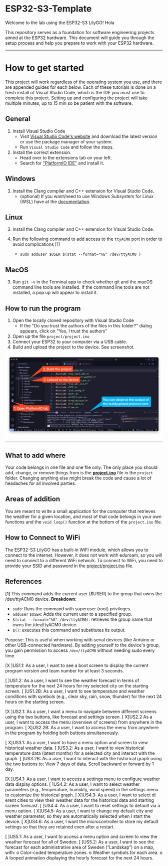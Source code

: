 # ESP32-S3-Template

Welcome to the lab using the ESP32-S3 LilyGO! Hola

This repository serves as a foundation for software engineering projects aimed at the ESP32 hardware.
This document will guide you through the setup process and help you prepare to work with your ESP32 hardware.

---

# How to get started

This project will work regardless of the operating system you use, and there are appended guides for each below.
Each of these tutorials is done on a fresh install of Visual Studio Code, which is the IDE you must use to complete this project.
Setting up and configuring the project will take multiple minutes, up to 15 min so be patient with the software.

## General

1. Install Visual Studio Code
   * Visit [Visual Studio Code's website](https://code.visualstudio.com/download) and download the latest version or use the package manager of your system.
   * Run `Visual Studio Code` and follow the steps.
2. Install the correct extension.
   * Head over to the extensions tab on your left.
   * Search for ["PlatformIO IDE"](https://marketplace.visualstudio.com/items?itemName=platformio.platformio-ide) and install it.

## Windows

3. Install the Clang compiler and C++ extension for Visual Studio Code.
   * (optional) If you want/need to use Windows Subsystem for Linux (WSL) have at the [documentation](https://code.visualstudio.com/docs/remote/wsl).

## Linux

3. Install the Clang compiler and C++ extension for Visual Studio Code.

4. Run the following command to add access to the `ttyACM0` port in order to avoid complications [1]
   * `sudo adduser $USER $(stat --format="%G" /dev/ttyACM0 )`

## MacOS

3. Run `git -v` in the Terminal app to check whether git and the macOS command line tools are installed. If the command line tools are not installed, a pop up will appear to install it.

## How to run the program

1. Open the locally cloned repository with Visual Studio Code
    * If the "Do you trust the authors of the files in this folder?" dialog appears, click on "Yes, I trust the authors"
2. Open up the file `project/project.ino`
3. Connect your ESP32 to your computer via a USB cable.
4. Build and upload the project to the device. See screenshot.

![[screenshot](./assets/screenshot.png)](./assets/screenshot.png)

---

## What to add where

Your code belongs in one file and one file only. The only place you should add, change, or remove things from is the [**project.ino**](project/project.ino) file in the `project` folder. Changing anything else might break the code and cause a lot of headaches for all involved parties.

## Areas of addition

You are meant to write a small application for the computer that retrieves the weather for a given location, and most of that code belongs in your own functions and the `void loop()` function at the bottom of the `project.ino` file.

## How to Connect to WiFi

The ESP32-S3 LilyGO has a built-in WiFi module, which allows you to connect to the internet.
However, it does not work with eduroam, so you will need to connect to a different WiFi network.
To connect to WiFi, you need to provide your SSID and password in the [project/project.ino](./project/project.ino) file.

## References

[1] This command adds the current user ($USER) to the group that owns the /dev/ttyACM0 device.
**Breakdown**:

* `sudo`: Runs the command with superuser (root) privileges.
* `adduser` `$USER`: Adds the current user to a specified group.
* `$(stat --format="%G" /dev/ttyACM0)`: retrieves the group name that owns the /dev/ttyACM0 device.
* `$()`: executes this command and substitutes its output.

Purpose: This is useful when working with serial devices (like Arduino or other USB-connected hardware). By adding yourself to the device's group, you gain permission to access `/dev/ttyACM0` without needing sudo every time.




[X ]US1.1: As a user, I want to see a boot screen to display the current program version 
and team number for at least 3 seconds. 

[ ]US1.2: As a user, I want to see the weather forecast in terms of temperature for 
the next 24 hours for my selected city on the starting screen. 
[ ]US1.2B: As a user, I want to see temperature and weather conditions with 
symbols (e.g., clear sky, rain, snow, thunder) for the next 24 hours on the 
starting screen. 

[X ]US2.1: As a user, I want a menu to navigate between different screens using the two 
buttons, like forecast and settings screen. 
[ X]US2.2 As a user, I want to access the menu (overview of screens) from anywhere in 
the program. 
[ X]US2.2B: As a user, I want to access the menu from anywhere in the program 
by holding both buttons simultaneously. 


[ X]US3.1: As a user, I want to have a menu option and screen to view historical 
weather data. 
[ ]US3.2: As a user, I want to view historical temperature data (latest months) for a 
selected city and interact with the graph. 
[ ]US3.2B: As a user, I want to interact with the historical graph using the 
two buttons to: 
  View 7 days of data. 
  Scroll backward or forward by 1 day.

[X ]US4.1: As a user, I want to access a settings menu to configure weather data display 
options. 
[ ]US4.2: As a user, I want to select weather parameters (e.g., temperature, humidity, 
wind speed) in the settings menu to customize the historical graph. 
[ X]US4.3: As a user, I want to select di erent cities to view their weather data for the 
historical data and starting screen forecast. 
[ ]US4.4: As a user, I want to reset settings to default via a menu option. 
[ X]US4.5: As a user, I want to change my default city and weather parameter, so they 
are automatically selected when I start the device. 
[ X]US4.6: As a user, I want the microcontroller to store my default settings so that they 
are retained even after a restart.

[ ]US5.1: As a user, I want to access a menu option and screen to view the weather 
forecast for all of Sweden. 
[ ]US5.2: As a user, I want to see the forecast for each administrative area of Sweden 
(“Landskap”) on a map, with: 
o Color-coded temperature zones. 
o Weather symbols for each area. 
o A looped animation displaying the hourly forecast for the next 24 hours. 
